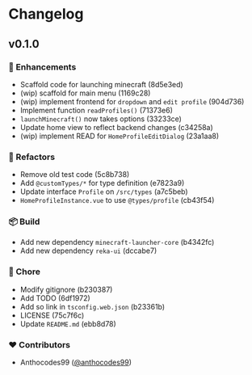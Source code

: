 # Changelog


## v0.1.0


### 🚀 Enhancements

- Scaffold code for launching minecraft (8d5e3ed)
- (wip) scaffold for main menu (1169c28)
- (wip) implement frontend for `dropdown` and `edit profile` (904d736)
- Implement function `readProfiles()` (71373e6)
- `launchMinecraft()` now takes options (33233ce)
- Update home view to reflect backend changes (c34258a)
- (wip) implement READ for `HomeProfileEditDialog` (23a1aa8)

### 💅 Refactors

- Remove old test code (5c8b738)
- Add `@customTypes/*` for type definition (e7823a9)
- Update interface `Profile` on `/src/types` (a7c5beb)
- `HomeProfileInstance.vue` to use `@types/profile` (cb43f54)

### 📦 Build

- Add new dependency `minecraft-launcher-core` (b4342fc)
- Add new dependency `reka-ui` (dccabe7)

### 🏡 Chore

- Modify gitignore (b230387)
- Add TODO (6df1972)
- Add so link in `tsconfig.web.json` (b23361b)
- LICENSE (75c7f6c)
- Update `README.md` (ebb8d78)

### ❤️ Contributors

- Anthocodes99 ([@anthocodes99](https://github.com/anthocodes99))

